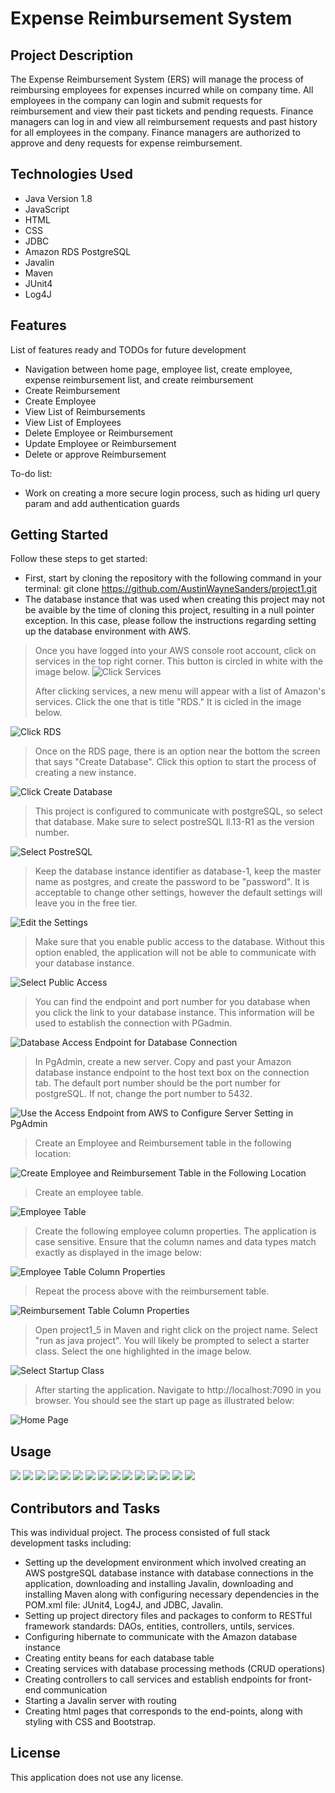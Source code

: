 # Expense Reimbursement System

## Project Description

The Expense Reimbursement System (ERS) will manage the process of reimbursing employees for expenses incurred while on company time. 
All employees in the company can login and submit requests for reimbursement and view their past tickets and pending requests. 
Finance managers can log in and view all reimbursement requests and past history for all employees in the company. Finance managers 
are authorized to approve and deny requests for expense reimbursement. 

## Technologies Used

* Java Version 1.8
* JavaScript 
* HTML 
* CSS 
* JDBC 
* Amazon RDS PostgreSQL
* Javalin 
* Maven 
* JUnit4 
* Log4J

## Features

List of features ready and TODOs for future development
* Navigation between home page, employee list, create employee, expense reimbursement list, and create reimbursement
* Create Reimbursement
* Create Employee
* View List of Reimbursements
* View List of Employees
* Delete Employee or Reimbursement
* Update Employee or Reimbursement
* Delete or approve Reimbursement

To-do list: 
* Work on creating a more secure login process, such as hiding url query param and add authentication guards 

## Getting Started

Follow these steps to get started: 

* First, start by cloning the repository with the following command in your terminal: git clone https://github.com/AustinWayneSanders/project1.git 
* The database instance that was used when creating this project may not be avaible by the time of cloning this project, resulting in a null pointer exception. In this case, please follow the instructions regarding setting up the database environment with AWS. 
> Once you have logged into your AWS console root account, click on services in the top right corner. This button is circled in white with the image below. 
![Click Services](https://github.com/AustinWayneSanders/project1/blob/main/Project1_Demo_Images/project1_Image1.png)
>
> After clicking services, a new menu will appear with a list of Amazon's services. Click the one that is title "RDS." It is cicled in the image below.
> 
![Click RDS](https://github.com/AustinWayneSanders/project1/blob/main/Project1_Demo_Images/project1_Image2.png)
>
>Once on the RDS page, there is an option near the bottom the screen that says "Create Database". Click this option to start the process of creating a new instance. 
>
![Click Create Database](https://github.com/AustinWayneSanders/project1/blob/main/Project1_Demo_Images/project1_Image3.png)
>
>This project is configured to communicate with postgreSQL, so select that database. Make sure to select postreSQL ll.13-R1 as the version number. 
>
![Select PostreSQL](https://github.com/AustinWayneSanders/project1/blob/main/Project1_Demo_Images/project1_Image4.PNG)
>
>Keep the database instance identifier as database-1, keep the master name as postgres, and create the password to be "password". It is acceptable to change other settings, however the default settings will leave you in the free tier. 
>
![Edit the Settings](https://github.com/AustinWayneSanders/project1/blob/main/Project1_Demo_Images/project1_image5.PNG)
>
> Make sure that you enable public access to the database. Without this option enabled, the application will not be able to communicate with your database instance. 
>
![Select Public Access](https://github.com/AustinWayneSanders/project1/blob/main/Project1_Demo_Images/project1_image6.PNG)
>
> You can find the endpoint and port number for you database when you click the link to your database instance. This information will be used to establish the connection with PGadmin. 
>
![Database Access Endpoint for Database Connection](https://github.com/AustinWayneSanders/project1/blob/main/Project1_Demo_Images/project1_image7.PNG)
>
> In PgAdmin, create a new server. Copy and past your Amazon database instance endpoint to the host text box on the connection tab. The default port number should be the port number for postgreSQL. If not, change the port number to 5432. 
>
![Use the Access Endpoint from AWS to Configure Server Setting in PgAdmin](https://github.com/AustinWayneSanders/project1/blob/main/Project1_Demo_Images/project1_image8.PNG)
>
> Create an Employee and Reimbursement table in the following location: 
>
![Create Employee and Reimbursement Table in the Following Location](https://github.com/AustinWayneSanders/project1/blob/main/Project1_Demo_Images/project1_image9.PNG)
>
> Create an employee table.
>
![Employee Table](https://github.com/AustinWayneSanders/project1/blob/main/Project1_Demo_Images/project1_image10.PNG)
>
> Create the following employee column properties. The application is case sensitive. Ensure that the column names and data types match exactly as displayed in the image below:
>
![Employee Table Column Properties](https://github.com/AustinWayneSanders/project1/blob/main/Project1_Demo_Images/project1_image11.PNG)
>
> Repeat the process above with the reimbursement table. 
>
![Reimbursement Table Column Properties](https://github.com/AustinWayneSanders/project1/blob/main/Project1_Demo_Images/project1_image12.PNG)
>
> Open project1_5 in Maven and right click on the project name. Select "run as java project". You will likely be prompted to select a starter class. Select the one highlighted in the image below. 
>
![Select Startup Class](https://github.com/AustinWayneSanders/project1/blob/main/Project1_Demo_Images/project1_image13.PNG)
>
> After starting the application. Navigate to http://localhost:7090 in you browser. You should see the start up page as illustrated below:
>
![Home Page](https://github.com/AustinWayneSanders/project1/blob/main/Project1_Demo_Images/project1_image14.PNG)

## Usage

![](https://github.com/AustinWayneSanders/project1/blob/main/Project1_Demo_Images/project1_image15.PNG)
![](https://github.com/AustinWayneSanders/project1/blob/main/Project1_Demo_Images/project1_image16.PNG)
![](https://github.com/AustinWayneSanders/project1/blob/main/Project1_Demo_Images/project1_image17.PNG)
![](https://github.com/AustinWayneSanders/project1/blob/main/Project1_Demo_Images/project1_image18.PNG)
![](https://github.com/AustinWayneSanders/project1/blob/main/Project1_Demo_Images/project1_image19.PNG)
![](https://github.com/AustinWayneSanders/project1/blob/main/Project1_Demo_Images/project1_image20.PNG)
![](https://github.com/AustinWayneSanders/project1/blob/main/Project1_Demo_Images/project1_image21.PNG)
![](https://github.com/AustinWayneSanders/project1/blob/main/Project1_Demo_Images/project1_image22.PNG)
![](https://github.com/AustinWayneSanders/project1/blob/main/Project1_Demo_Images/project1_image23.PNG)
![](https://github.com/AustinWayneSanders/project1/blob/main/Project1_Demo_Images/project1_image24.PNG)
![](https://github.com/AustinWayneSanders/project1/blob/main/Project1_Demo_Images/project1_image25.PNG)
![](https://github.com/AustinWayneSanders/project1/blob/main/Project1_Demo_Images/project1_image26.PNG)
![](https://github.com/AustinWayneSanders/project1/blob/main/Project1_Demo_Images/project1_image27.PNG)
![](https://github.com/AustinWayneSanders/project1/blob/main/Project1_Demo_Images/project1_image28.PNG)
![](https://github.com/AustinWayneSanders/project1/blob/main/Project1_Demo_Images/project1_image29.PNG)

## Contributors and Tasks

This was individual project. The process consisted of full stack development tasks including: 
* Setting up the development environment which involved creating an AWS postgreSQL database instance with database connections in the application, downloading and installing Javalin, downloading and installing Maven along with configuring necessary dependencies in the POM.xml file: JUnit4, Log4J, and JDBC, Javalin. 
* Setting up project directory files and packages to conform to RESTful framework standards: DAOs, entities, controllers, untils, services. 
* Configuring hibernate to communicate with the Amazon database instance
* Creating entity beans for each database table
* Creating services with database processing methods (CRUD operations)
* Creating controllers to call services and establish endpoints for front-end communication
* Starting a Javalin server with routing
* Creating html pages that corresponds to the end-points, along with styling with CSS and Bootstrap. 

## License

This application does not use any license.
